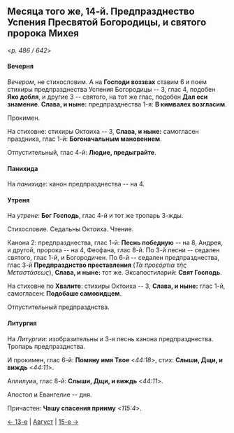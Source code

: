 
## Месяца того же, 14-й. Предпразднество Успения Пресвятой Богородицы, и святого пророка Михея

<*p. 486 / 642*>

#### Вечерня

*Вечером*, не стихословим. А на **Господи воззвах** ставим 6 и поем стихиры предпразднества 
Успения Богородицы -- 3, глас 4, подобен **Яко добля**, и другие 3 -- святого, на тот же глас, 
подобен **Дал еси знамение**. **Слава, и ныне:** предпразднества 1-я: **В кимвалех возгласим**.

Прокимен. 

На стиховне: стихиры Октоиха -- 3, **Слава, и ныне:** самогласен праздника, 
глас 1-й: **Богоначальным мановением**. 

Отпустительный, глас 4-й: **Людие, предыграйте**.

#### Панихида

На *панихиде*: канон предпразднества -- на 4.

#### Утреня

На *утрене*: **Бог Господь**, глас 4-й и тот же тропарь 3-жды. 

Стихословие. Седальны Октоиха. Чтение. 

Канона 2: предпразднества, глас 1-й: **Песнь победную** -- на 8, Андрея, и другой, пророка -- на 4, 
Феофана, глас 8-й. 
По 3-й песни -- седален святого, глас 1-й, и Богородичен. 
По 6-й -- седален предпразднества, глас 3-й **Предпразднство преставления** (*Τὰ προεόρτια τῆς Μεταστάσεως*), 
**Слава, и ныне:** тот же. 
Эксапостиларий: **Свят Господь**. 

На стиховне по **Хвалите**: стихиры Октоиха -- 3, **Слава, и ныне:** глас 1-й, самогласен: 
**Подобаше самовидцем**. 

Отпустительный предпразднства.

#### Литургия

На *Литургии*: изобразительны и 3-я песнь канона предпразднества. 
Тропарь предпразднства. 
 
И прокимен, глас 6-й: **Помяну имя Твое** <*44:18*>, стих: **Слыши, Дщи, и виждь** <*44:11*>. 
 
Аллилуиа, глас 8-й: **Слыши, Дщи, и виждь** <*44:11*>. 
 
Апостол и Евангелие -- дня. 
 
Причастен: **Чашу спасения прииму** <*115:4*>. 

[← 13-е](08_13_EUR.ru.md) | [Август](README.md#14-й) | [15-е →](08_15_EUR.ru.md) 
